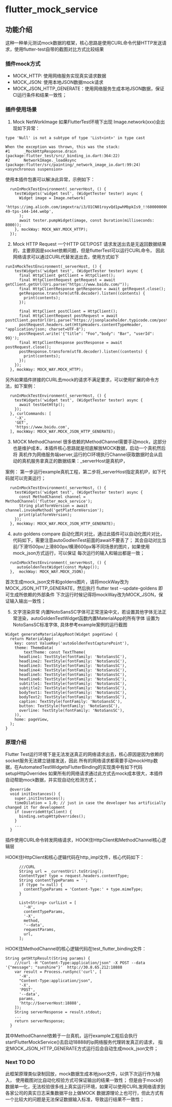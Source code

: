# flutter_mock_service

## 功能介绍
这种一种单元测试mock数据的框架，核心思路是使用CURL命令代替HTTP发送请求，使用flutter-test自带的截图对比方式比较结果

### 插件mock方式
* MOCK_HTTP: 使用网络服务实现真实请求数据
* MOCK_JSON: 使用本地JSON数据mock请求
* MOCK_JSON_HTTP_GENERATE：使用网络服务生成本地JSON数据，保证CI运行条件和结果一致性；

### 插件使用场景
1. Mock NetWorkImage
如果FlutterTest环境下出现 Image.network(xxx)会出现如下异常：
   
```
type 'Null' is not a subtype of type 'List<int>' in type cast

When the exception was thrown, this was the stack:
#1      _MockHttpResponse.drain (package:flutter_test/src/_binding_io.dart:364:22)
#2      NetworkImage._loadAsync (package:flutter/src/painting/_network_image_io.dart:99:24)
<asynchronous suspension>  
```
使用本插件包裹可以解决此异常，示例如下：

```
  runInMockTestEnvironment(_serverHost, () {
    testWidgets('widget test', (WidgetTester tester) async {
      Widget image = Image.network(
        'https://img.alicdn.com/imgextra/i3/O1CN01royvQd1pwhMbpkIs9_!!6000000005425-49-tps-144-144.webp',
      );
      await tester.pumpWidget(image, const Duration(milliseconds: 8000));
    }, mockWay: MOCK_WAY.MOCK_HTTP);
  });
```

2. Mock HTTP  Request
一个HTTP GET/POST 请求发送出去是无返回数据结果的，主要原因是socket依赖问题，但是flutterTest可以运行CURL命令，
因此网络请求可以通过CURL代替发送出去，使用方式如下
   
```
runInMockTestEnvironment(_serverHost, () {
    testWidgets('widget test', (WidgetTester tester) async {
      final HttpClient getClient = HttpClient();
      final HttpClientRequest getRequest = await getClient.getUrl(Uri.parse("https://www.baidu.com/"));
      final HttpClientResponse getResponse = await getRequest.close();
      getResponse.transform(utf8.decoder).listen((contents) {
        print(contents);
      });

      final HttpClient postClient = HttpClient();
      final HttpClientRequest postRequest = await postClient.postUrl(Uri.parse("https://jsonplaceholder.typicode.com/posts"));
      postRequest.headers.set(HttpHeaders.contentTypeHeader, "application/json; charset=UTF-8");
      postRequest.write('{"title": "Foo","body": "Bar", "userId": 99}');
      final HttpClientResponse postResponse = await postRequest.close();
      postResponse.transform(utf8.decoder).listen((contents) {
        print(contents);
      });
    });
  }, mockWay: MOCK_WAY.MOCK_HTTP);
```

另外如果插件拼接的CURL去mock的请求不满足要求，可以使用扩展的命令方法，如下案例：

```
  runInMockTestEnvironment(_serverHost, () {
    testWidgets('widget test', (WidgetTester tester) async {
      await testGetHttp();
    });
  }, curlCommands: [
    '-X',
    'GET',
    'https://www.baidu.com',
  ], mockWay: MOCK_WAY.MOCK_JSON_HTTP_GENERATE);
```

3. MOCK MethodChannel 
很多依赖的MethodChannel需要手动mock，这部分也是维护成本，本插件核心思路就是彻底解放MOCK数据，启动一个真机然后将
真机作为网络服务端server,运行的CI环境执行Channel获取数据时会从启动的真机服务拿真正的数据结果：_serverHost是真机IP，

案例：
第一步运行example真机工程，第二步将_serverHost指定真机IP，如下代码就可以完美运行；
   
```
  runInMockTestEnvironment(_serverHost, () {
    testWidgets('widget test', (WidgetTester tester) async {
      const MethodChannel channel = MethodChannel('flutter_mock_service');
      String platformVersion = await channel.invokeMethod('getPlatformVersion');
      print(platformVersion);
    });
  }, mockWay: MOCK_WAY.MOCK_JSON_HTTP_GENERATE);
```
   
4. auto goldens compare
自动化图片对比，通过此插件可以自动化图片对比，代码如下，需要注意autoGodlenTest前面的await不要丢了；
其会自动对比当前/下滑1500px/上滑800px/横滑600px等不同场景的图片，如果使用mock_json方式运行，可以保证
每次运行的输入和输出都是一致；   
   
```
  runInMockTestEnvironment(_serverHost, () {
     autoGoldenTestWidget(const MyApp());
  },  mockWay: MOCK_WAY.MOCK_JSON);
```   

首次生成mock_json文件和goldens图片，请将mockWay改为MOCK_JSON_HTTP_GENERATE，然后执行
flutter test --update-goldens
即可生成所依赖的外部条件
下次运行时候记得将mockWay改为MOCK_JSON，保证输入输出一致性；

5. 文字渲染异常
内置NotoSansSC字体可正常渲染中文，若设置其他字体无法正常渲染，autoGoldenTestWidget函数内置MaterialApp的所有字体 
   设置为NotoSansSC标准字体, 具体参考example案例的运行截图
```
Widget generateMaterialAppRoot(Widget pageView) {
  return MaterialApp(
    key: const ValueKey('autoGoldenTestCapturePoint'),
    theme: ThemeData(
        textTheme: const TextTheme(
      headline1: TextStyle(fontFamily: 'NotoSansSC'),
      headline2: TextStyle(fontFamily: 'NotoSansSC'),
      headline3: TextStyle(fontFamily: 'NotoSansSC'),
      headline4: TextStyle(fontFamily: 'NotoSansSC'),
      headline5: TextStyle(fontFamily: 'NotoSansSC'),
      headline6: TextStyle(fontFamily: 'NotoSansSC'),
      subtitle1: TextStyle(fontFamily: 'NotoSansSC'),
      subtitle2: TextStyle(fontFamily: 'NotoSansSC'),
      bodyText1: TextStyle(fontFamily: 'NotoSansSC'),
      bodyText2: TextStyle(fontFamily: 'NotoSansSC'),
      caption: TextStyle(fontFamily: 'NotoSansSC'),
      button: TextStyle(fontFamily: 'NotoSansSC'),
      overline: TextStyle(fontFamily: 'NotoSansSC'),
    )),
    home: pageView,
  );
}
```

### 原理介绍
Flutter Test运行环境下是无法发送真正的网络请求出去，核心原因是因为依赖的socket服务无法建立链接发送，因此
所有的网络请求都需要手动mockHttp数据，在AutomatedTestWidgetsFlutterBinding的实现类中有如下代码setupHttpOverrides
如果所有的网络请求通过此方式去mock成本很大，本插件自动帮助mock数据，并实现自动化检测方式；

```
  @override
  void initInstances() {
    super.initInstances();
    timeDilation = 1.0; // just in case the developer has artificially changed it for development
    if (overrideHttpClient) {
      binding.setupHttpOverrides();
    }
    ...
  }
```

插件使用CURL命令转发网络请求，HOOK住HttpClient和MethodChannel核心逻辑层

HOOK住HttpClient和核心逻辑代码在http_impl文件，核心代码如下：
```
      ///CURL
      String url = _currentUri!.toString();
      ContentType? type = request.headers.contentType;
      String contentTypeParams = '';
      if (type != null) {
        contentTypeParams = 'Content-Type:' + type.mimeType;
      }

      List<String> curlList = [
        '-H',
        contentTypeParams,
        '-X',
        method,
        '--data',
        requestParams,
        url,
      ];
```

HOOK住MethodChannel的核心逻辑代码在test_flutter_binding文件：

```
String getHttpResult(String params) {
    ///curl -H "Content-Type:application/json" -X POST --data '{"message": "sunshine"}'  http://30.8.65.212:18888
    var result = Process.runSync('curl', [
      '-H',
      "Content-Type:application/json",
      '-X',
      'POST',
      '--data',
      params,
      'http://$serverHost:18888',
    ]);
    String serverResponse = result.stdout;
    ...
    return serverResponse;
  }
```

其中MethodChannel依赖于一台真机，运行example工程后会执行 startFlutterMockService()去启动18888的ip网络服务代理转发真正的请求，
指定MOCK_JSON_HTTP_GENERATE方式运行后会自动生成mock_json文件；


### Next TO DO
此框架原理类似录制回放，mock数据生成本地json文件，以供下次运行作为输入， 使用截图对比自动化校验方式可保证输出的结果一致性；
但是由于mock的数据单一化，无法校验很多线上真实运行环境，如果可以使用CURL发网络请求到各家公司的真实日志采集数据平台上做MOCK
数据源理论上也可行，但此方式有一个比较大的问题是无法保证数据输入标准，导致运行结果不一致性；



